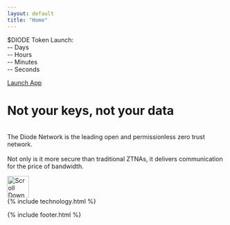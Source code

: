 ```yaml
---
layout: default
title: "Home"
---
```


<!-- HERO SECTION -->
<div id="hero-section" class="hero-section">
 <!-- Countdown Timer -->
  <div class="countdown-container">
    <div class="countdown-label">$DIODE Token Launch:</div>
    <div id="countdown" class="countdown">
      <div class="countdown-item">
        <span id="days">--</span>
        <span class="countdown-label-sm">Days</span>
      </div>
      <div class="countdown-item">
        <span id="hours">--</span>
        <span class="countdown-label-sm">Hours</span>
      </div>
      <div class="countdown-item">
        <span id="minutes">--</span>
        <span class="countdown-label-sm">Minutes</span>
      </div>
      <div class="countdown-item">
        <span id="seconds">--</span>
        <span class="countdown-label-sm">Seconds</span>
      </div>
    </div>
  </div>
  
  <a href="{{ '/wallet/' | relative_url }}" class="launch-app-btn">Launch App</a>

  <h1 class="hero-heading">Not your keys, not your data</h1>
  <p class="hero-subtext">
    <br>
    The Diode Network is the leading open and permissionless zero trust network.
    <br><br>
    Not only is it more secure than traditional ZTNAs, it delivers communication for the price of bandwidth.  
  </p>
  <a href="#network-map-section" class="scroll-down-arrow-hero">
    <img src="{{ '/assets/images/icons/arrow_back_white.svg' | relative_url }}" alt="Scroll Down" width="50" height="50" >
  </a>
</div>

<!-- NETWORK MAP SECTION (Network.vue component) -->
<div id="network-map-section">
  <div id="app">
    <dashboard></dashboard>
  </div>
</div>

<!-- TECHNOLOGY SECTION -->
<div id="technology-section">
  {% include technology.html %}
</div>

{% include footer.html %}
<script src="{{ '/assets/js/countdown.js' | relative_url }}"></script>
